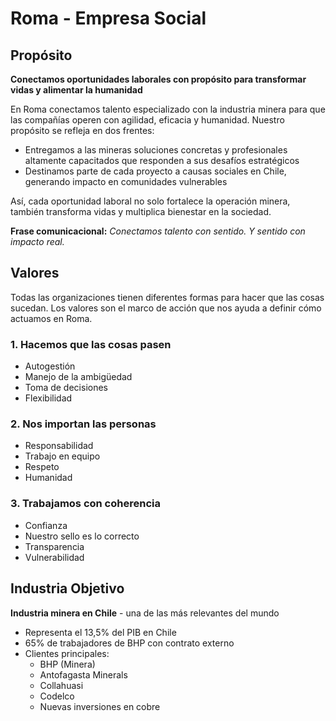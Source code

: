 # Roma - Empresa Social

## Propósito

**Conectamos oportunidades laborales con propósito para transformar vidas y alimentar la humanidad**

En Roma conectamos talento especializado con la industria minera para que las compañías operen con agilidad, eficacia y humanidad. Nuestro propósito se refleja en dos frentes:

- Entregamos a las mineras soluciones concretas y profesionales altamente capacitados que responden a sus desafíos estratégicos
- Destinamos parte de cada proyecto a causas sociales en Chile, generando impacto en comunidades vulnerables

Así, cada oportunidad laboral no solo fortalece la operación minera, también transforma vidas y multiplica bienestar en la sociedad.

**Frase comunicacional:** *Conectamos talento con sentido. Y sentido con impacto real.*

## Valores

Todas las organizaciones tienen diferentes formas para hacer que las cosas sucedan. Los valores son el marco de acción que nos ayuda a definir cómo actuamos en Roma.

### 1. Hacemos que las cosas pasen
- Autogestión
- Manejo de la ambigüedad
- Toma de decisiones
- Flexibilidad

### 2. Nos importan las personas
- Responsabilidad
- Trabajo en equipo
- Respeto
- Humanidad

### 3. Trabajamos con coherencia
- Confianza
- Nuestro sello es lo correcto
- Transparencia
- Vulnerabilidad

## Industria Objetivo

**Industria minera en Chile** - una de las más relevantes del mundo
- Representa el 13,5% del PIB en Chile
- 65% de trabajadores de BHP con contrato externo
- Clientes principales:
  - BHP (Minera)
  - Antofagasta Minerals
  - Collahuasi
  - Codelco
  - Nuevas inversiones en cobre